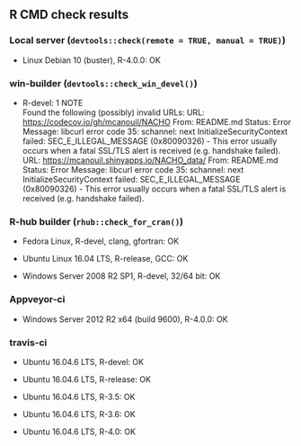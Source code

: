 ## R CMD check results

### Local server (`devtools::check(remote = TRUE, manual = TRUE)`)

* Linux Debian 10 (buster), R-4.0.0: OK

### win-builder (`devtools::check_win_devel()`)

* R-devel: 1 NOTE  
Found the following (possibly) invalid URLs:
  URL: https://codecov.io/gh/mcanouil/NACHO
    From: README.md
    Status: Error
    Message: libcurl error code 35:
      	schannel: next InitializeSecurityContext failed: SEC_E_ILLEGAL_MESSAGE (0x80090326) - This error usually occurs when a fatal SSL/TLS alert is received (e.g. handshake failed).
  URL: https://mcanouil.shinyapps.io/NACHO_data/
    From: README.md
    Status: Error
    Message: libcurl error code 35:
      	schannel: next InitializeSecurityContext failed: SEC_E_ILLEGAL_MESSAGE (0x80090326) - This error usually occurs when a fatal SSL/TLS alert is received (e.g. handshake failed).

### R-hub builder (`rhub::check_for_cran()`)

* Fedora Linux, R-devel, clang, gfortran: OK

* Ubuntu Linux 16.04 LTS, R-release, GCC: OK

* Windows Server 2008 R2 SP1, R-devel, 32/64 bit: OK

### Appveyor-ci

* Windows Server 2012 R2 x64 (build 9600), R-4.0.0: OK

### travis-ci

* Ubuntu 16.04.6 LTS, R-devel: OK

* Ubuntu 16.04.6 LTS, R-release: OK

* Ubuntu 16.04.6 LTS, R-3.5: OK

* Ubuntu 16.04.6 LTS, R-3.6: OK

* Ubuntu 16.04.6 LTS, R-4.0: OK